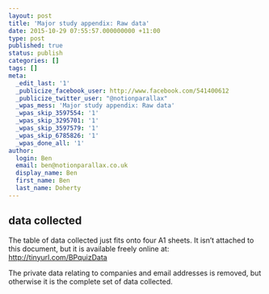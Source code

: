 ```yaml
---
layout: post
title: 'Major study appendix: Raw data'
date: 2015-10-29 07:55:57.000000000 +11:00
type: post
published: true
status: publish
categories: []
tags: []
meta:
  _edit_last: '1'
  _publicize_facebook_user: http://www.facebook.com/541400612
  _publicize_twitter_user: "@notionparallax"
  _wpas_mess: 'Major study appendix: Raw data'
  _wpas_skip_3597554: '1'
  _wpas_skip_3295701: '1'
  _wpas_skip_3597579: '1'
  _wpas_skip_6785826: '1'
  _wpas_done_all: '1'
author:
  login: Ben
  email: ben@notionparallax.co.uk
  display_name: Ben
  first_name: Ben
  last_name: Doherty
---
```

<p><!--more--></p>
<h2><a name="_Toc260017730"></a>data collected</h2>
<p>The table of data collected just fits onto four A1 sheets. It isn’t attached to this document, but it is available freely online at: <a href="http://tinyurl.com/BPquizData">http://tinyurl.com/BPquizData</a></p>
<p>The private data relating to companies and email addresses is removed, but otherwise it is the complete set of data collected.</p>
